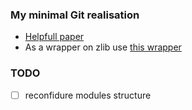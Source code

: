 ### My minimal Git realisation
- [Helpfull paper](https://wyag.thb.lt/#objects)
- As a wrapper on zlib use [this wrapper](https://github.com/mateidavid/zstr)

### TODO
- [ ] reconfidure modules structure
